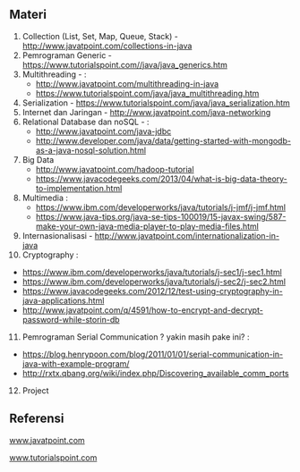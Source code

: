 ## Materi

1. Collection (List, Set, Map, Queue, Stack) - http://www.javatpoint.com/collections-in-java
2. Pemrograman Generic - https://www.tutorialspoint.com//java/java_generics.htm
3. Multithreading - :
   - http://www.javatpoint.com/multithreading-in-java
   - https://www.tutorialspoint.com/java/java_multithreading.htm
4. Serialization - https://www.tutorialspoint.com/java/java_serialization.htm
5. Internet dan Jaringan - http://www.javatpoint.com/java-networking
6. Relational Database dan noSQL - :
   - http://www.javatpoint.com/java-jdbc
   - http://www.developer.com/java/data/getting-started-with-mongodb-as-a-java-nosql-solution.html
7. Big Data
   - http://www.javatpoint.com/hadoop-tutorial
   - https://www.javacodegeeks.com/2013/04/what-is-big-data-theory-to-implementation.html
8. Multimedia :
   - https://www.ibm.com/developerworks/java/tutorials/j-jmf/j-jmf.html
   - https://www.java-tips.org/java-se-tips-100019/15-javax-swing/587-make-your-own-java-media-player-to-play-media-files.html
9. Internasionalisasi - http://www.javatpoint.com/internationalization-in-java
10. Cryptography :
   - https://www.ibm.com/developerworks/java/tutorials/j-sec1/j-sec1.html
   - https://www.ibm.com/developerworks/java/tutorials/j-sec2/j-sec2.html
   - https://www.javacodegeeks.com/2012/12/test-using-cryptography-in-java-applications.html
   - http://www.javatpoint.com/q/4591/how-to-encrypt-and-decrypt-password-while-storin-db
11. Pemrograman Serial Communication ? yakin masih pake ini? :
   - https://blog.henrypoon.com/blog/2011/01/01/serial-communication-in-java-with-example-program/
   - http://rxtx.qbang.org/wiki/index.php/Discovering_available_comm_ports
12. Project

## Referensi

www.javatpoint.com

www.tutorialspoint.com
